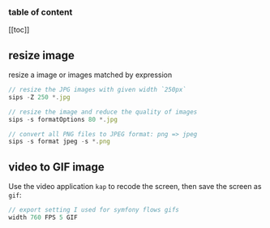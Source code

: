 <div align="center">
  <span class="iconify" data-icon="akar-icons:image" data-inline="false" width="100"></span>
</div>

<h3>table of content</h3>

[[toc]]

## resize image

resize a image or images matched by expression

```js
// resize the JPG images with given width `250px`
sips -Z 250 *.jpg

// resize the image and reduce the quality of images
sips -s formatOptions 80 *.jpg

// convert all PNG files to JPEG format: png => jpeg
sips -s format jpeg -s *.png
```

## video to GIF image
Use the video application `kap` to recode the screen, then save the screen as `gif`:
```js
// export setting I used for symfony flows gifs
width 760 FPS 5 GIF 
```

